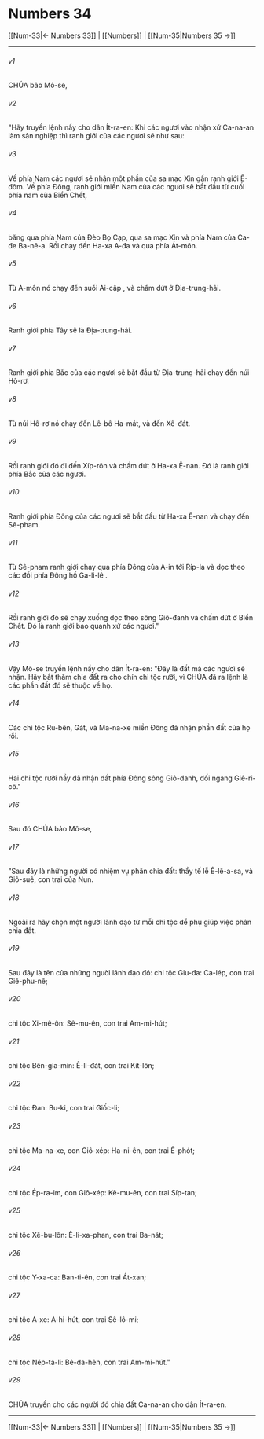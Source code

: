 # Numbers 34

[[Num-33|← Numbers 33]] | [[Numbers]] | [[Num-35|Numbers 35 →]]
***



###### v1 
CHÚA bảo Mô-se, 

###### v2 
"Hãy truyền lệnh nầy cho dân Ít-ra-en: Khi các ngươi vào nhận xứ Ca-na-an làm sản nghiệp thì ranh giới của các ngươi sẽ như sau: 

###### v3 
Về phía Nam các ngươi sẽ nhận một phần của sa mạc Xin gần ranh giới Ê-đôm. Về phía Đông, ranh giới miền Nam của các ngươi sẽ bắt đầu từ cuối phía nam của Biển Chết, 

###### v4 
băng qua phía Nam của Đèo Bọ Cạp, qua sa mạc Xin và phía Nam của Ca-đe Ba-nê-a. Rồi chạy đến Ha-xa A-đa và qua phía Át-môn. 

###### v5 
Từ A-môn nó chạy đến suối Ai-cập , và chấm dứt ở Địa-trung-hải. 

###### v6 
Ranh giới phía Tây sẽ là Địa-trung-hải. 

###### v7 
Ranh giới phía Bắc của các ngươi sẽ bắt đầu từ Địa-trung-hải chạy đến núi Hô-rơ. 

###### v8 
Từ núi Hô-rơ nó chạy đến Lê-bô Ha-mát, và đến Xê-đát. 

###### v9 
Rồi ranh giới đó đi đến Xíp-rôn và chấm dứt ở Ha-xa Ê-nan. Đó là ranh giới phía Bắc của các ngươi. 

###### v10 
Ranh giới phía Đông của các ngươi sẽ bắt đầu từ Ha-xa Ê-nan và chạy đến Sê-pham. 

###### v11 
Từ Sê-pham ranh giới chạy qua phía Đông của A-in tới Ríp-la và dọc theo các đồi phía Đông hồ Ga-li-lê . 

###### v12 
Rồi ranh giới đó sẽ chạy xuống dọc theo sông Giô-đanh và chấm dứt ở Biển Chết. Đó là ranh giới bao quanh xứ các ngươi." 

###### v13 
Vậy Mô-se truyền lệnh nầy cho dân Ít-ra-en: "Đây là đất mà các ngươi sẽ nhận. Hãy bắt thăm chia đất ra cho chín chi tộc rưỡi, vì CHÚA đã ra lệnh là các phần đất đó sẽ thuộc về họ. 

###### v14 
Các chi tộc Ru-bên, Gát, và Ma-na-xe miền Đông đã nhận phần đất của họ rồi. 

###### v15 
Hai chi tộc rưỡi nầy đã nhận đất phía Đông sông Giô-đanh, đối ngang Giê-ri-cô." 

###### v16 
Sau đó CHÚA bảo Mô-se, 

###### v17 
"Sau đây là những người có nhiệm vụ phân chia đất: thầy tế lễ Ê-lê-a-sa, và Giô-suê, con trai của Nun. 

###### v18 
Ngoài ra hãy chọn một người lãnh đạo từ mỗi chi tộc để phụ giúp việc phân chia đất. 

###### v19 
Sau đây là tên của những người lãnh đạo đó: chi tộc Giu-đa: Ca-lép, con trai Giê-phu-nê; 

###### v20 
chi tộc Xi-mê-ôn: Sê-mu-ên, con trai Am-mi-hút; 

###### v21 
chi tộc Bên-gia-min: Ê-li-đát, con trai Kít-lôn; 

###### v22 
chi tộc Đan: Bu-ki, con trai Giốc-li; 

###### v23 
chi tộc Ma-na-xe, con Giô-xép: Ha-ni-ên, con trai Ê-phót; 

###### v24 
chi tộc Ép-ra-im, con Giô-xép: Kê-mu-ên, con trai Síp-tan; 

###### v25 
chi tộc Xê-bu-lôn: Ê-li-xa-phan, con trai Ba-nát; 

###### v26 
chi tộc Y-xa-ca: Ban-ti-ên, con trai Át-xan; 

###### v27 
chi tộc A-xe: A-hi-hút, con trai Sê-lô-mi; 

###### v28 
chi tộc Nép-ta-li: Bê-đa-hên, con trai Am-mi-hút." 

###### v29 
CHÚA truyền cho các người đó chia đất Ca-na-an cho dân Ít-ra-en.

***
[[Num-33|← Numbers 33]] | [[Numbers]] | [[Num-35|Numbers 35 →]]
